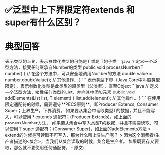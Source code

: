 # ✅泛型中上下界限定符extends 和 super有什么区别？
<!--page header-->

<a name="sGcYB"></a>
# 典型回答

<? extends T> 表示类型的上界，表示参数化类型的可能是T 或是 T的子类

```java
// 定义一个泛型方法，接受任何继承自Number的类型
public <T extends Number> void processNumber(T number) {
    // 在这个方法中，可以安全地调用Number的方法
    double value = number.doubleValue();
    // 其他操作...
}
```

<? super T> 表示类型下界（Java Core中叫超类型限定），表示参数化类型是此类型的超类型（父类型），直至Object

```java
// 定义一个泛型方法，接受任何类型的List，并向其中添加元素
public <T> void addElements(List<? super T> list, T element) {
    list.add(element);
    // 其他操作...
}
```

在使用 限定通配符的时候，需要遵守**PECS原则**，即Producer Extends, Consumer Super；上界生产，下界消费。

如果要从集合中读取类型T的数据，并且不能写入，可以使用 ? extends 通配符；(Producer Extends)，如上面的processNumber方法。
如果要从集合中写入类型T的数据，并且不需要读取，可以使用 ? super 通配符；(Consumer Super)，如上面的addElements方法

> extend的时候是可读取不可写入，那为什么叫上界生产呢？
> 因为这个消费者/生产者描述的<集合>，当我们从集合读取的时候，集合是生产者。


如果既要存又要取，那么就不要使用任何通配符。


<!--page footer-->
- 原文: <https://www.yuque.com/hollis666/axzrte/wi2kt7>